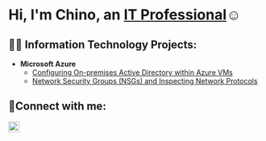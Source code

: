 <h1>Hi, I'm Chino, an <a href="https://linkedin.com/in/Josh">IT Professional</a>☺</h1>

<h2>👨‍💻 Information Technology Projects:</h2>


- <b>Microsoft Azure</b>
  - [Configuring On-premises Active Directory within Azure VMs](https://github.com/Networkchill/configure-ad)
  - [Network Security Groups (NSGs) and Inspecting Network Protocols](https://github.com/Networkchill/azure-network-protocols)

<h2>🤳Connect with me:</h2>


[<img align="left" alt="Chino | LinkedIn" width="22px" src="https://cdn.jsdelivr.net/npm/simple-icons@v3/icons/linkedin.svg" />][linkedin]


[linkedin]: https://www.linkedin.com/in/networkchill/
